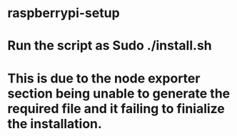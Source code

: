 # raspberrypi-setup
# Run the script as Sudo ./install.sh
# This is due to the node exporter section being unable to generate the required file and it failing to finialize the installation.
